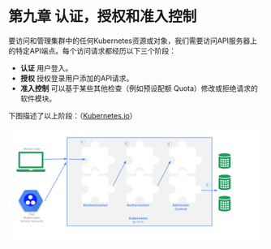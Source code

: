 # 第九章 认证，授权和准入控制

要访问和管理集群中的任何Kubernetes资源或对象，我们需要访问API服务器上的特定API端点。每个访问请求都经历以下三个阶段：

* **认证** 用户登入。
* **授权** 授权登录用户添加的API请求。
* **准入控制** 可以基于某些其他检查（例如预设配额 Quota）修改或拒绝请求的软件模块。

下图描述了以上阶段：（[Kubernetes.io](https://kubernetes.io/docs/admin/accessing-the-api/)）

![Accessing the API](../../.gitbook/assets/image%20%2821%29.png)

